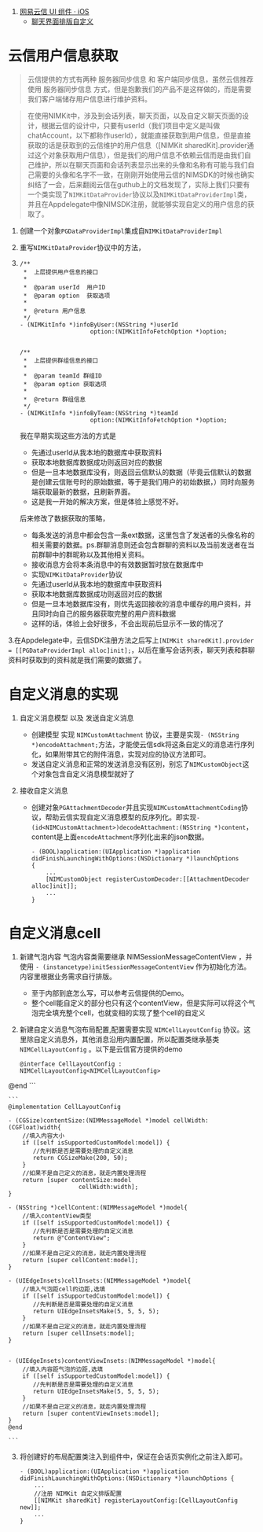 1. [网易云信 UI 组件 · iOS](https://github.com/netease-im/NIM_iOS_UIKit)
    - [聊天界面排版自定义](https://github.com/netease-im/NIM_iOS_UIKit/blob/master/Documents/nim_custom_ui.md#nimmessagecell)


# 云信用户信息获取
> 云信提供的方式有两种 服务器同步信息 和 客户端同步信息，虽然云信推荐使用 服务器同步信息 方式，但是抱歉我们的产品不是这样做的，而是需要我们客户端储存用户信息进行维护资料。

> 在使用NIMKit中，涉及到会话列表，聊天页面，以及自定义聊天页面的设计，根据云信的设计中，只要有userId（我们项目中定义是叫做chatAccount，以下都称作userId），就能直接获取到用户信息，但是直接获取的话是获取到的云信维护的用户信息（[NIMKit sharedKit].provider通过这个对象获取用户信息），但是我们的用户信息不依赖云信而是由我们自己维护，所以在聊天页面和会话列表显示出来的头像和名称有可能与我们自己需要的头像和名字不一致，在刚刚开始使用云信的NIMSDK的时候也确实纠结了一会，后来翻阅云信在guthub上的文档发现了，实际上我们只要有一个类实现了`NIMKitDataProvider`协议以及`NIMKitDataProviderImpl`类，并且在Appdelegate中像NIMSDK注册，就能够实现自定义的用户信息的获取了。

1. 创建一个对象`PGDataProviderImpl`集成自`NIMKitDataProviderImpl`
2. 重写`NIMKitDataProvider`协议中的方法，
3. 
    ```
    /**
     *  上层提供用户信息的接口
     *
     *  @param userId  用户ID
     *  @param option  获取选项
     *
     *  @return 用户信息
     */
    - (NIMKitInfo *)infoByUser:(NSString *)userId
                        option:(NIMKitInfoFetchOption *)option;


    /**
     *  上层提供群组信息的接口
     *
     *  @param teamId 群组ID
     *  @param option 获取选项
     *
     *  @return 群组信息
     */
    - (NIMKitInfo *)infoByTeam:(NSString *)teamId
                        option:(NIMKitInfoFetchOption *)option;
    ```
    我在早期实现这些方法的方式是
    
    - 先通过userId从我本地的数据库中获取资料
    - 获取本地数据库数据成功则返回对应的数据
    - 但是一旦本地数据库没有，则返回云信默认的数据（毕竟云信默认的数据是创建云信账号时的原始数据，等于是我们用户的初始数据，）同时向服务端获取最新的数据，且刷新界面。
    - 这是我一开始的解决方案，但是体验上感觉不好。   
    
    后来修改了数据获取的策略，
    
    - 每条发送的消息中都会包含一条ext数据，这里包含了发送者的头像名称的相关需要的数据。ps.群聊消息则还会包含群聊的资料以及当前发送者在当前群聊中的群昵称以及其他相关资料。
    - 接收消息方会将本条消息中的有效数据暂时放在数据库中
    - 实现`NIMKitDataProvider`协议
    - 先通过userId从我本地的数据库中获取资料
    - 获取本地数据库数据成功则返回对应的数据
    - 但是一旦本地数据库没有，则优先返回接收的消息中缓存的用户资料，并且同时向自己的服务器获取完整的用户资料数据
    - 这样的话，体验上会好很多，不会出现前后显示不一致的情况了
    
3.在Appdelegate中，云信SDK注册方法之后写上`[NIMKit sharedKit].provider = [[PGDataProviderImpl alloc]init];`，以后在重写会话列表，聊天列表和群聊资料时获取到的资料就是我们需要的数据了。


# 自定义消息的实现

1. 自定义消息模型 以及 发送自定义消息
    
    - 创建模型 实现 `NIMCustomAttachment` 协议，主要是实现`- (NSString *)encodeAttachment;`方法，才能使云信sdk将这条自定义的消息进行序列化，如果附带其它的附件消息，实现对应的协议方法即可。
    - 发送自定义消息和正常的发送消息没有区别，别忘了`NIMCustomObject`这个对象包含自定义消息模型就好了

2. 接收自定义消息

    - 创建对象`PGAttachmentDecoder`并且实现`NIMCustomAttachmentCoding`协议，帮助云信实现自定义消息模型的反序列化。即实现`- (id<NIMCustomAttachment>)decodeAttachment:(NSString *)content`，content是上面`encodeAttachment`序列化出来的json数据。
    
    
        ```
        - (BOOL)application:(UIApplication *)application didFinishLaunchingWithOptions:(NSDictionary *)launchOptions 
        {
            ...
            [NIMCustomObject registerCustomDecoder:[[AttachmentDecoder alloc]init]];
            ... 
        }
        ```

# 自定义消息cell

1. 新建气泡内容
气泡内容类需要继承 NIMSessionMessageContentView ，并使用 `- (instancetype)initSessionMessageContentView` 作为初始化方法。内容里根据业务需求自行排版。
    - 至于内部到底怎么写，可以参考云信提供的Demo。
    - 整个cell能自定义的部分也只有这个contentView，但是实际可以将这个气泡完全填充整个cell，也就变相的实现了整个cell的自定义

2. 新建自定义消息气泡布局配置,配置需要实现 `NIMCellLayoutConfig` 协议。这里除自定义消息外，其他消息沿用内置配置，所以配置类继承基类 `NIMCellLayoutConfig` 。以下是云信官方提供的demo
    
    ```
    @interface CellLayoutConfig : NIMCellLayoutConfig<NIMCellLayoutConfig>
@end
    ```
    
    ```
    @implementation CellLayoutConfig
    
    - (CGSize)contentSize:(NIMMessageModel *)model cellWidth:(CGFloat)width{
        //填入内容大小
        if ([self isSupportedCustomModel:model]) {
           //先判断是否是需要处理的自定义消息
           return CGSizeMake(200, 50);
        }
        //如果不是自己定义的消息，就走内置处理流程
        return [super contentSize:model
                        cellWidth:width];
    }
    
    - (NSString *)cellContent:(NIMMessageModel *)model{
        //填入contentView类型
        if ([self isSupportedCustomModel:model]) {
           //先判断是否是需要处理的自定义消息
           return @"ContentView";
        }
        //如果不是自己定义的消息，就走内置处理流程
        return [super cellContent:model];
    }
    
    - (UIEdgeInsets)cellInsets:(NIMMessageModel *)model{
        //填入气泡距cell的边距,选填
        if ([self isSupportedCustomModel:model]) {
           //先判断是否是需要处理的自定义消息
           return UIEdgeInsetsMake(5, 5, 5, 5);
        }
        //如果不是自己定义的消息，就走内置处理流程
        return [super cellInsets:model];
    }
    
    
    - (UIEdgeInsets)contentViewInsets:(NIMMessageModel *)model{
        //填入内容距气泡的边距,选填
        if ([self isSupportedCustomModel:model]) {
           //先判断是否是需要处理的自定义消息
           return UIEdgeInsetsMake(5, 5, 5, 5);
        }
        //如果不是自己定义的消息，就走内置处理流程
        return [super contentViewInsets:model];
    }
    @end

    ```
    
3. 将创建好的布局配置类注入到组件中，保证在会话页实例化之前注入即可。
    
    ```
    - (BOOL)application:(UIApplication *)application didFinishLaunchingWithOptions:(NSDictionary *)launchOptions {
        ...
        //注册 NIMKit 自定义排版配置
        [[NIMKit sharedKit] registerLayoutConfig:[CellLayoutConfig new]];
        ...
    }
    ```

